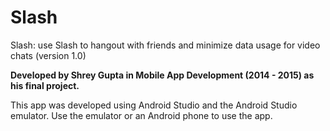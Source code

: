 Slash
============

Slash: use Slash to hangout with friends and minimize data usage for video chats (version 1.0)

**Developed by Shrey Gupta in Mobile App Development (2014 - 2015) as his final project.**

This app was developed using Android Studio and the Android Studio emulator. Use the emulator or an Android phone to use the app.
